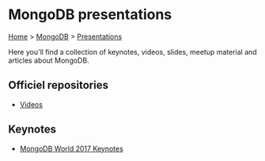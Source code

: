 # MongoDB presentations

[Home](../readme.md) > [MongoDB](./mongodb.md) > [Presentations](./presentations.md)

Here you'll find a collection of keynotes, videos, slides, meetup material and articles about MongoDB.

## Officiel repositories

* [Videos](https://www.mongodb.com/presentations)

## Keynotes

* [MongoDB World 2017 Keynotes](https://www.mongodb.com/presentations/mongodb-world-2017-keynotes)
